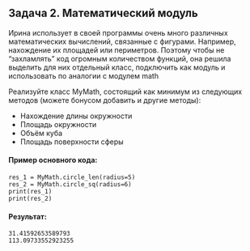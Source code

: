 ## Задача 2. Математический модуль
Ирина использует в своей программы очень много различных математических вычислений, связанные с фигурами. Например, нахождение их площадей или периметров. Поэтому чтобы не “захламлять” код огромным количеством функций, она решила выделить для них отдельный класс, подключить как модуль и использовать по аналогии с модулем math

Реализуйте класс MyMath, состоящий как минимум из следующих методов (можете бонусом добавить и другие методы):
- Нахождение длины окружности
- Площадь окружности
- Объём куба
- Площадь поверхности сферы

#### Пример основного кода:
````
res_1 = MyMath.circle_len(radius=5)
res_2 = MyMath.circle_sq(radius=6)
print(res_1)
print(res_2)
````
#### Результат:
````
31.41592653589793
113.09733552923255
````




